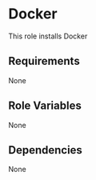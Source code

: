 Docker
=========

This role installs Docker

Requirements
------------

None

Role Variables
--------------

None

Dependencies
------------

None
